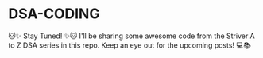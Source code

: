 # DSA-CODING
🐱✨ Stay Tuned! ✨🐱  I'll be sharing some awesome code from the Striver A to Z DSA series in this repo. Keep an eye out for the upcoming posts! 💻📚
